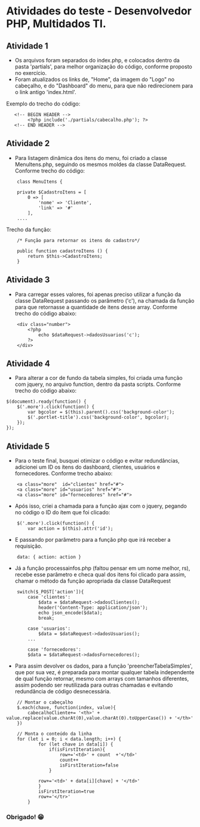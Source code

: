 # Atividades do teste - Desenvolvedor PHP, Multidados TI.

## Atividade 1
- Os arquivos foram separados do index.php, e colocados dentro da pasta 'partials', para melhor organização do código, conforme proposto no exercício.
- Foram atualizados os links de, "Home", da imagem do "Logo" no cabeçalho, e do "Dashboard" do menu, para que não redirecionem para o link antigo 'index.html'.

Exemplo do trecho do código:
```
   <!-- BEGIN HEADER -->
	    <?php include('./partials/cabecalho.php'); ?>
   <!-- END HEADER -->
```

## Atividade 2
- Para listagem dinâmica dos itens do menu, foi criado a classe MenuItens.php, seguindo os mesmos moldes da classe DataRequest.
Conforme trecho do código:

```
    class MenuItens {

    private $CadastroItens = [
        0 => [
            'nome' => 'Cliente',
            'link' => '#'
        ],
    ....
```
Trecho da função:
```
    /* Função para retornar os itens do cadastro*/
    
    public function cadastroItens () {
        return $this->CadastroItens;
    }

```


## Atividade 3

- Para carregar esses valores, foi apenas preciso utilizar a função da classe DataRequest passando os parâmetro ('c'), na chamada da função para que retornasse a quantidade de itens desse array. Conforme trecho do código abaixo:

```
    <div class="number">
        <?php
            echo $dataRequest->dadosUsuarios('c'); 
        ?>
    </div>
```


## Atividade 4

- Para alterar a cor de fundo da tabela simples, foi criada uma função com jquery, no arquivo function, dentro da pasta scripts. Conforme trecho do código abaixo:

```
$(document).ready(function() {
    $('.more').click(function() {
        var bgcolor = $(this).parent().css('background-color');
        $('.portlet-title').css('background-color', bgcolor);
    });
});
```

## Atividade 5

- Para o teste final, busquei otimizar o código e evitar redundâncias, adicionei um ID os ítens do dashboard, clientes, usuários e fornecedores. Conforme trecho abaixo:

```
    <a class="more"  id="clientes" href="#">
    <a class="more" id="usuarios" href="#">
    <a class="more" id="fornecedores" href="#">
```

- Após isso, criei a chamada para a função ajax com o jquery, pegando no código o ID do ítem que foi clicado:

```
    $('.more').click(function() {
        var action = $(this).attr('id');
```

- E passando por parâmetro para a função php que irá receber a requisição.

```
    data: { action: action }
```

- Já a função processainfos.php (faltou pensar em um nome melhor, rs), recebe esse parâmetro e checa qual dos itens foi clicado para assim, chamar o método da função apropriada da classe DataRequest

```
    switch($_POST['action']){
        case 'clientes':        
            $data = $dataRequest->dadosClientes();
            header('Content-Type: application/json');
            echo json_encode($data);
            break;

        case 'usuarios':
            $data = $dataRequest->dadosUsuarios();
        ...

        case 'fornecedores':
        $data = $dataRequest->dadosFornecedores();
```

- Para assim devolver os dados, para a função 'preencherTabelaSimples', que por sua vez, é preparada para montar qualquer tabela independente de qual função retornar, mesmo com arrays com tamanhos diferentes, assim podendo ser reutilizada para outras chamadas e evitando redundância de código desnecessária.

```
    // Montar o cabeçalho
    $.each(chave, function(index, value){ 
        cabecalhoCliente+= '<th>' + value.replace(value.charAt(0),value.charAt(0).toUpperCase()) + '</th>' 
    })

```

```
    // Monta o conteúdo da linha
    for (let i = 0; i < data.length; i++) {
            for (let chave in data[i]) {
                if(isFirstIteration){
                    row+='<td>' + count  +'</td>'
                    count++
                    isFirstIteration=false  
                }
                    
            row+='<td>' + data[i][chave] + '</td>'
            }
            isFirstIteration=true
            row+='</tr>'
        }

```

### Obrigado! 😁 
